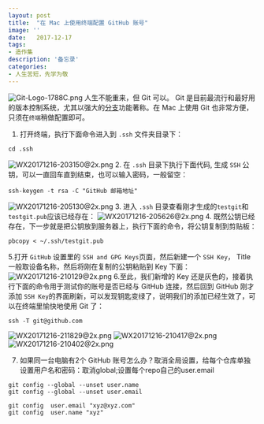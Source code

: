 ```yaml
---
layout: post
title:  "在 Mac 上使用终端配置 GitHub 账号"
image: ''
date:   2017-12-17
tags:
- 造作集
description: '备忘录'
categories:
- 人生苦短，先学为敬 
---
```


![Git-Logo-1788C.png](https://i.loli.net/2017/12/16/5a341f103d027.png)
人生不能重来，但 Git 可以。
Git 是目前最流行和最好用的版本控制系统，尤其以强大的[分支](https://blog.coding.net/blog/about-git)功能著称。在 Mac 上使用 Git 也非常方便，只须在`终端`稍做配置即可。
1. 打开终端，执行下面命令进入到 `.ssh` 文件夹目录下：

```
cd .ssh
```

![WX20171216-203150@2x.png](https://i.loli.net/2017/12/16/5a35170a6c2ca.png)
2. 在 `.ssh` 目录下执行下面代码, 生成 `SSH` 公钥，可以一直回车直到结束，也可以输入密码，一般留空：

```
ssh-keygen -t rsa -C "GitHub 邮箱地址"
```

![WX20171216-205130@2x.png](https://i.loli.net/2017/12/16/5a35170b7a752.png)
3. 进入 `.ssh` 目录查看刚才生成的`testgit`和`testgit.pub`应该已经存在：
![WX20171216-205626@2x.png](https://i.loli.net/2017/12/16/5a351804a9176.png) 
4. 既然公钥已经存在，下一步就是把公钥放到服务器上，执行下面的命令，将公钥复制到剪贴板：

```
pbcopy < ~/.ssh/testgit.pub
```

5.打开 `GitHub` 设置里的 `SSH and GPG Keys`页面，然后新建一个 `SSH Key`， Title 一般取设备名称，然后将刚在复制的公钥粘贴到 Key 下面：
![WX20171216-210129@2x.png](https://i.loli.net/2017/12/16/5a351abd8bbd9.png)
6.至此，我们新增的 Key 还是灰色的，接着执行下面的命令用于测试你的账号是否已经与 GitHub 连接，然后回到 GitHub 刚才添加 `SSH Key`的界面刷新，可以发现钥匙变绿了，说明我们的添加已经生效了，可以在终端里愉快地使用 Git 了：

```
ssh -T git@github.com
```

![WX20171216-211829@2x.png](https://i.loli.net/2017/12/16/5a351d2f8e1c9.png)
![WX20171216-210417@2x.png](https://i.loli.net/2017/12/16/5a351be71d372.png)![WX20171216-210402@2x.png](https://i.loli.net/2017/12/16/5a351be71e869.png)

7. 如果同一台电脑有2个 GitHub 账号怎么办？取消全局设置，给每个仓库单独设置用户名和密码：取消global;设置每个repo自己的user.email

```
git config --global --unset user.name
git config --global --unset user.email
```

```
git config  user.email "xyz@xyz.com"
git config  user.name "xyz"
```

